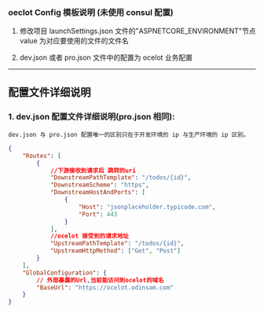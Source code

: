 ### oeclot Config 模板说明 (未使用 consul 配置)

1. 修改项目 launchSettings.json 文件的"ASPNETCORE_ENVIRONMENT"节点 value 为对应要使用的文件的文件名

2. dev.json 或者 pro.json 文件中的配置为 ocelot 业务配置

---

## 配置文件详细说明

### 1. dev.json 配置文件详细说明(pro.json 相同):

    dev.json 与 pro.json 配置唯一的区别只在于开发环境的 ip 与生产环境的 ip 区别。

```json
{
	"Routes": [
		{
			//下游接收到请求后 跳转的uri
			"DownstreamPathTemplate": "/todos/{id}",
			"DownstreamScheme": "https",
			"DownstreamHostAndPorts": [
				{
					"Host": "jsonplaceholder.typicode.com",
					"Port": 443
				}
			],
			//ocelot 接受到的请求地址
			"UpstreamPathTemplate": "/todos/{id}",
			"UpstreamHttpMethod": ["Get", "Post"]
		}
	],
	"GlobalConfiguration": {
		// 外部暴露的Url,当前能访问到ocelot的域名
		"BaseUrl": "https://ocelot.odinsam.com"
	}
}
```
